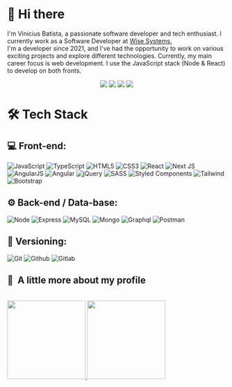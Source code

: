 # 👋 Hi there

I'm Vinicius Batista, a passionate software developer and tech enthusiast. I currently work as a Software Developer at <a href="https://www.wises.com.br/" target="_blank">Wise Systems.</a> </br>
I'm a developer since 2021, and I've had the opportunity to work on various exciting projects and explore different technologies. 
Currently, my main career focus is web development. I use the JavaScript stack (Node & React) to develop on both fronts.

<p align="center">
<a href="https://www.linkedin.com/in/vinicius-batista-0120016a/"><img src="https://img.shields.io/badge/-Vinicius Batista-0077B5?style=flat-square&logo=Linkedin&logoColor=white"/></a>
<a href="mailto:vinicius-moura-batista@hotmail.com"><img src="https://img.shields.io/badge/vinicius.batista@hotmail.com-0078D4?style=flat-square&logo=microsoft-outlook&logoColor=white"/></a>
<a href="https://instagram.com/vinaobatista"><img src="https://img.shields.io/badge/-@vinaobatista_-E4405F?style=flat-square&logo=Instagram&logoColor=white"/></a>
<a href="[https://instagram.com/vinaobatista](https://portfolio-vinibatista.netlify.app/)"><img src="https://img.shields.io/badge/-Portfolio_-A745EA?style=flat-square&logoColor=white"/></a>
</p>

# 🛠 Tech Stack

## 💻  Front-end:
![JavaScript](https://github.com/vinibatista905/vinibatista905/assets/83718126/7fa2a41d-bd81-46c0-b979-0b8208765a37) ![TypeScript](https://img.shields.io/badge/typescript-%23007ACC.svg?style=for-the-badge&logo=typescript&logoColor=white) ![HTML5](https://img.shields.io/badge/html5-%23E34F26.svg?style=for-the-badge&logo=html5&logoColor=white) ![CSS3](https://img.shields.io/badge/css3-%231572B6.svg?style=for-the-badge&logo=css3&logoColor=white) ![React](https://img.shields.io/badge/react-%2320232a.svg?style=for-the-badge&logo=react&logoColor=%2361DAFB) ![Next JS](https://img.shields.io/badge/Next-black?style=for-the-badge&logo=next.js&logoColor=white)  ![AngularJS](https://github.com/vinibatista905/vinibatista905/assets/83718126/7dea0000-4372-46a8-ac46-4b495f6da809) ![Angular](https://github.com/vinibatista905/vinibatista905/assets/83718126/1e02628b-f08e-4742-a8f0-0e34ebef3063) ![jQuery](https://github.com/vinibatista905/vinibatista905/assets/83718126/ad3c4731-ee1c-4bd2-99be-a7c44ff66fac) ![SASS](https://img.shields.io/badge/SASS-hotpink.svg?style=for-the-badge&logo=SASS&logoColor=white) ![Styled Components](https://img.shields.io/badge/styled--components-DB7093?style=for-the-badge&logo=styled-components&logoColor=white) ![Tailwind](https://github.com/vinibatista905/vinibatista905/assets/83718126/3a2e2192-204b-49b6-a35f-ae323b5ef81b) ![Bootstrap](https://github.com/vinibatista905/vinibatista905/assets/83718126/6ba3561e-8f1e-4f9f-b1bc-78917cc9d69a)

## ⚙️  Back-end / Data-base:
 ![Node](https://github.com/vinibatista905/vinibatista905/assets/83718126/652c01f8-e0b7-4e2b-a4f7-22faee9e1db3) ![Express](https://github.com/vinibatista905/vinibatista905/assets/83718126/d8eda6c4-f48c-4fe3-a18a-89899048f5d5) ![MySQL](https://github.com/vinibatista905/vinibatista905/assets/83718126/3315d5a3-9529-4cdf-90a9-2307f0d4158e) ![Mongo](https://github.com/vinibatista905/vinibatista905/assets/83718126/7c4b94b6-26d4-40b3-9501-1ade49110b32) ![Graphql](https://github.com/vinibatista905/vinibatista905/assets/83718126/74645ce8-c457-4df1-b81d-54ae368e7808) ![Postman](https://img.shields.io/badge/Postman-FF6C37?style=for-the-badge&logo=postman&logoColor=white)

## 📁 Versioning:
![Git](https://github.com/vinibatista905/vinibatista905/assets/83718126/c98eeba2-311a-4d46-b0ca-b1eba5cec8f6) ![Github](https://github.com/vinibatista905/vinibatista905/assets/83718126/b1d4f917-62bd-419e-bc3a-6c9fdb96dafa) ![Gitlab](https://github.com/vinibatista905/vinibatista905/assets/83718126/4104065e-4332-4b25-a591-78edbf77c3b5)

<h2>🚀 &nbsp;A little more about my profile</h2>
<br>

<div>
  <a href="https://github.com/vinibatista905">
  <img height="180em" src="https://github-readme-stats.vercel.app/api?username=vinibatista905&show_icons=true&theme=tokyonight&include_all_commits=true&count_private=true"/>
  <img height="180em" src="https://github-readme-stats.vercel.app/api/top-langs/?username=vinibatista905&layout=compact&langs_count=7&theme=tokyonight"/>
</div>
